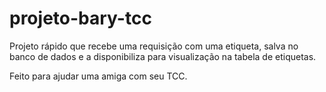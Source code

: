 # projeto-bary-tcc

Projeto rápido que recebe uma requisição com uma etiqueta, salva no banco de dados e a disponibiliza para visualização na tabela de etiquetas.

Feito para ajudar uma amiga com seu TCC.
